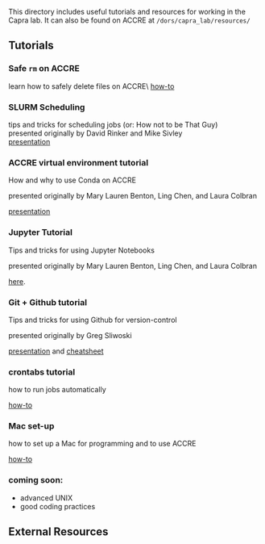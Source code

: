 This directory includes useful tutorials and resources for working in the Capra lab. It can also be found on ACCRE at ```/dors/capra_lab/resources/```

## Tutorials
### Safe ```rm``` on ACCRE
learn how to safely delete files on ACCRE\ 
[how-to](https://github.com/CapraLab/resources/blob/master/tutorials/safer_rm.md)

### SLURM Scheduling
tips and tricks for scheduling jobs (or: How not to be That Guy)\
presented originally by David Rinker and Mike Sivley\
[presentation](https://github.com/CapraLab/resources/blob/master/tutorials/slurm_scheduling.pdf)

### ACCRE virtual environment tutorial
How and why to use Conda on ACCRE

presented originally by Mary Lauren Benton, Ling Chen, and Laura Colbran

[presentation](https://github.com/CapraLab/resources/blob/master/tutorials/ACCRE_Environments.pdf)

### Jupyter Tutorial
Tips and tricks for using Jupyter Notebooks 

presented originally by Mary Lauren Benton, Ling Chen, and Laura Colbran

[here](http://nbviewer.jupyter.org/github/CapraLab/resources/blob/master/tutorials/jupyter_tutorial/jupyter_tutorial.html).

### Git + Github tutorial 
Tips and tricks for using Github for version-control

presented originally by Greg Sliwoski

[presentation](https://github.com/CapraLab/resources/blob/master/tutorials/git_github_tutorial/giterdone_git_tutorial.pdf) and [cheatsheet](https://github.com/CapraLab/resources/blob/master/tutorials/git_github_tutorial/git-cheatsheet.pdf)

### crontabs tutorial
how to run jobs automatically

[how-to](https://github.com/CapraLab/resources/blob/master/tutorials/crontabs.md)

### Mac set-up
how to set up a Mac for programming and to use ACCRE

[how-to](https://github.com/CapraLab/resources/blob/master/tutorials/setup_Mac.md)

### coming soon:
- advanced UNIX
- good coding practices

## External Resources

